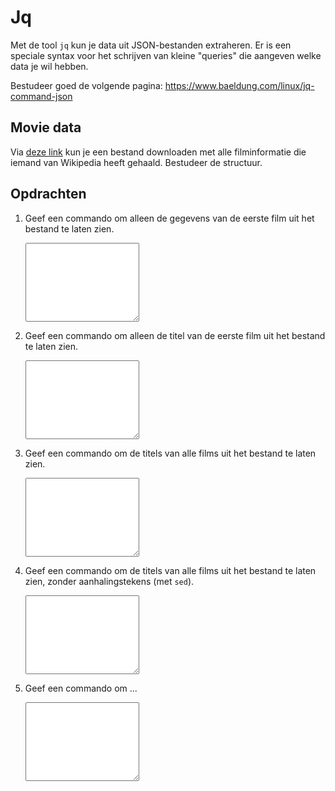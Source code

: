 # Jq

Met de tool `jq` kun je data uit JSON-bestanden extraheren. Er is een speciale syntax voor het schrijven van kleine "queries" die aangeven welke data je wil hebben.

Bestudeer goed de volgende pagina: <https://www.baeldung.com/linux/jq-command-json>

## Movie data

Via [deze link](https://raw.githubusercontent.com/prust/wikipedia-movie-data/master/movies.json) kun je een bestand downloaden met alle filminformatie die iemand van Wikipedia heeft gehaald. Bestudeer de structuur.

## Opdrachten

1.  Geef een commando om alleen de gegevens van de eerste film uit het bestand te laten zien.

    <textarea name="form[q1]" rows="8" required></textarea>

2.  Geef een commando om alleen de titel van de eerste film uit het bestand te laten zien.

    <textarea name="form[q2]" rows="8" required></textarea>

3.  Geef een commando om de titels van alle films uit het bestand te laten zien.

    <textarea name="form[q3]" rows="8" required></textarea>

4.  Geef een commando om de titels van alle films uit het bestand te laten zien, zonder aanhalingstekens (met `sed`).

    <textarea name="form[q4]" rows="8" required></textarea>

5.  Geef een commando om ...

    <textarea name="form[q5]" rows="8" required></textarea>


